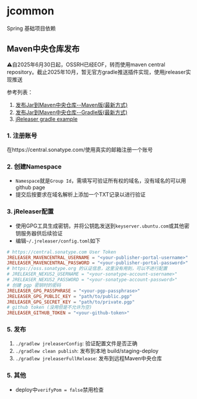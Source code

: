 # jcommon

Spring 基础项目依赖

## Maven中央仓库发布

⚠️自2025年6月30日起，OSSRH已经EOF，转而使用maven central repository。截止2025年10月，暂无官方gradle推送插件实现，使用jreleaser实现推送

参考列表：
1. [发布Jar到Maven中央仓库--Maven版(最新方式)](https://blog.hanqunfeng.com/2024/08/01/mvn-depoly-maven-center-repository-new/)
2. [发布Jar到Maven中央仓库--Gradle版(最新方式)](https://blog.hanqunfeng.com/2024/08/02/gradle-depoly-maven-center-repository-new/)
3. [jReleaser gradle example](https://jreleaser.org/guide/latest/examples/maven/maven-central.html#_gradle)


### 1. 注册账号

在https://central.sonatype.com/使用真实的邮箱注册一个账号

### 2. 创建Namespace

* `Namespace`就是`Group Id`，需填写可验证所有权的域名，没有域名的可以用github page
* 提交后按要求在域名解析上添加一个TXT记录以进行验证

### 3. jReleaser配置

* 使用GPG工具生成密钥，并将公钥匙发送到`keyserver.ubuntu.com`或其他密钥服务器供后续验证
* 编辑`~/.jreleaser/config.toml`如下

```toml
# https://central.sonatype.com User Token
JRELEASER_MAVENCENTRAL_USERNAME = "<your-publisher-portal-username>"
JRELEASER_MAVENCENTRAL_PASSWORD = "<your-publisher-portal-password>"
# https://oss.sonatype.org 的认证信息，这里没有用到，可以不进行配置
# JRELEASER_NEXUS2_USERNAME = "<your-sonatype-account-username>"
# JRELEASER_NEXUS2_PASSWORD = "<your-sonatype-account-password>"
# 创建 pgp 密钥时的密码
JRELEASER_GPG_PASSPHRASE = "<your-pgp-passphrase>"
JRELEASER_GPG_PUBLIC_KEY = "path/to/public.pgp"
JRELEASER_GPG_SECRET_KEY = "path/to/private.pgp"
# github token (没用但是不允许为空)
JRELEASER_GITHUB_TOKEN = "<your-github-token>"
```




### 5. 发布
1. `./gradlew jreleaserConfig`: 验证配置文件是否正确
2. `./gradlew clean publish`: 发布到本地 build/staging-deploy
3. `./gradlew jreleaserFullRelease`: 发布到远程Maven中央仓库

### 5. 其他
* deploy中`verifyPom = false`禁用检查